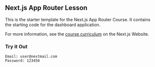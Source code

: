 ## Next.js App Router Lesson

This is the starter template for the Next.js App Router Course. It contains the starting code for the dashboard application.

For more information, see the [course curriculum](https://nextjs.org/learn) on the Next.js Website.

### Try it Out
```
Email: user@nextmail.com
Password: 123456
```
